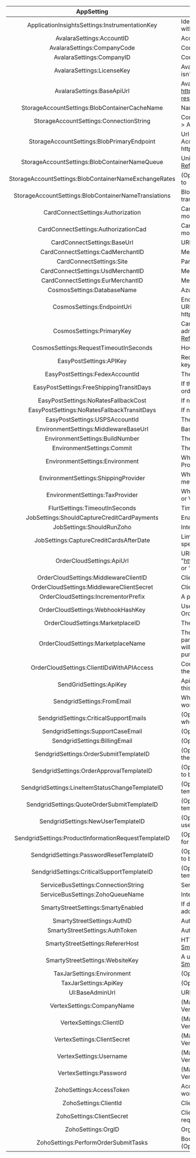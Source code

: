 ﻿|                      AppSetting                       | Description                                                                                                                                                                                                                 |
| :---------------------------------------------------: | --------------------------------------------------------------------------------------------------------------------------------------------------------------------------------------------------------------------------- |
|    ApplicationInsightsSettings:InstrumentationKey     | Identifies the resouce you want to associate your telemetry data with. [App Insights Overview](https://docs.microsoft.com/en-us/azure/azure-monitor/app/app-insights-overview)                                              |
|               AvalaraSettings:AccountID               | AccountId associated to Avalara account                                                                                                                                                                                     |
|              AvalaraSettings:CompanyCode              | Company name associated with Avalara                                                                                                                                                                                        |
|               AvalaraSettings:CompanyID               | ComapanyID associated with Avalara                                                                                                                                                                                          |
|              AvalaraSettings:LicenseKey               | Avalara License Key - Responses are mocked in Test and UAT if this isn't provided.                                                                                                                                          |
|              AvalaraSettings:BaseApiUrl               | Avalara Url to use based on environment (eg: https://rest.avatax.com/api/v2, https://sandbox-rest.avatax.com/api/v2)                                                                                                        |
|     StorageAccountSettings:BlobContainerCacheName     | Name of cache used with Azure blob storage                                                                                                                                                                                  |
|        StorageAccountSettings:ConnectionString        | Connection string for the storage account. Found in Storage Account > Access Keys                                                                                                                                           |
|      StorageAccountSettings:BlobPrimaryEndpoint       | Url for the blob storage that is hosted in Azure. Found in Storage Account > Endpoints > Primary endpoint. Format is https://{STORAGEACCOUNT_NAME}.blob.core.windows.net/                                                   |
|     StorageAccountSettings:BlobContainerNameQueue     | Unique name to signify queue within an account. [Microsoft Reference](https://docs.microsoft.com/en-us/rest/api/storageservices/naming-queues-and-metadata)                                                                 |
| StorageAccountSettings:BlobContainerNameExchangeRates | (Optional) Blob container that the exchange rates reside in defaults to                                                                                                                                                     |
| StorageAccountSettings:BlobContainerNameTranslations  | Blob container that translations reside in. By default only english translations are provide                                                                                                                                |
|           CardConnectSettings:Authorization           | CardConnect specific token for authorization - Responses are mocked in Test and UAT if this isn't provided.                                                                                                                 |
|         CardConnectSettings:AuthorizationCad          | CardConnect specific token for authorization (CAD) - Responses are mocked in Test and UAT if this isn't provided.                                                                                                           |
|              CardConnectSettings:BaseUrl              | URL used to connect to CardConnect (eg: cardconnect.com)                                                                                                                                                                    |
|           CardConnectSettings:CadMerchantID           | Merchant ID used for CAD, if applicable.                                                                                                                                                                                    |
|               CardConnectSettings:Site                | Partner level grouping. (eg: https://<site>.cardconnect.com), if applicable                                                                                                                                                 |
|           CardConnectSettings:UsdMerchantID           | Merchant ID used for USD                                                                                                                                                                                                    |
|           CardConnectSettings:EurMerchantID           | Merchant ID used for EUR                                                                                                                                                                                                    |
|              CosmosSettings:DatabaseName              | Azure database resource name                                                                                                                                                                                                |
|              CosmosSettings:EndpointUri               | Endpoint for your Cosmos instance. Can be found under Overview > URI. Is in the form https://{COSMOS_DB_ACCOUNT_NAME}.documents.azure.com:443/                                                                              |
|               CosmosSettings:PrimaryKey               | Can be found in Keys > Primary Key. Provides access to all the administrative resources for the database account [Microsoft Reference](https://docs.microsoft.com/en-us/azure/cosmos-db/secure-access-to-data#primary-keys) |
|        CosmosSettings:RequestTimeoutInSeconds         | How long before a request should be timed out                                                                                                                                                                               |
|                EasyPostSettings:APIKey                | Required on every request. Used to authenticate as basic user. API keys give full read/write access to your account                                                                                                         |
|                EasyPostSettings:FedexAccountId        | The FedEx carrier account identifier.                                                                                                         |
|       EasyPostSettings:FreeShippingTransitDays        | If the order has free shipping, this marks the transit days for the order                                                                                                                                                   |
|         EasyPostSettings:NoRatesFallbackCost          | If no shipping rates are returned, use this as a fallback cost                                                                                                                                                              |
|      EasyPostSettings:NoRatesFallbackTransitDays      | If no shipping rates are returned, use this as a fallback transit days                                                                                                                                                      |
|            EasyPostSettings:USPSAccountId             | The USPS carrier account identifier. (Not used at this time) |
|         EnvironmentSettings:MiddlewareBaseUrl         | Base URL to the middleware API                                                                                                                                                                                              |
|            EnvironmentSettings:BuildNumber            | The build number, automatically set during deploy                                                                                                                                                                           |
|              EnvironmentSettings:Commit               | The commit, automatically set during deploy                                                                                                                                                                                 |
|            EnvironmentSettings:Environment            | Which environment this config will be used in (Test, UAT, Production).                                                                                                                                                      |
|          EnvironmentSettings:ShippingProvider         | Which shipping service provider should be used for shipping methods and fees calculation (EasyPost only)                                                                                                                    |
|            EnvironmentSettings:TaxProvider            | Which tax service should be used for tax calculation (Avalara, Taxjar, or Vertex)                                                                                                                                           |
|            FlurlSettings:TimeoutInSeconds             | Timeout in seconds until Flurl (http client) will timeout                                                                                                                                                                   |
|     JobSettings:ShouldCaptureCreditCardPayments       | Enables payment capture job |
|              JobSettings:ShouldRunZoho                | Intended for Zoho integration (Not used at this time) |
|        JobSettings:CaptureCreditCardsAfterDate        | Limits the payment capture job to retrieve orders submitted after specific date |
|               OrderCloudSettings:ApiUrl               | URL to connect to OrderCloud (eg: "https://sandboxapi.ordercloud.io" "https://stagingapi.ordercloud.io", or "https://api.ordercloud.io")                                                                                    |
|         OrderCloudSettings:MiddlewareClientID         | ClientID used to interface with OrderCloud                                                                                                                                                                                  |
|       OrderCloudSettings:MiddlewareClientSecret       | Client Secret used to interface with OrderCloud                                                                                                                                                                             |
|         OrderCloudSettings:IncrementorPrefix          | A prefix used in all orderIDs to create a distinct incrementor                                                                                                                                                              |
|           OrderCloudSettings:WebhookHashKey           | Used to validate requests from webhooks are coming from OrderCloud                                                                                                                                                          |
|           OrderCloudSettings:MarketplaceID            | The ID of the Marketplace                                                                                                                                                                                                   |
|          OrderCloudSettings:MarketplaceName           | The Name of your Marketplace. If you're a marketplace owner that is participating in commerce then any orders placed for your products will display MarketplaceName as the company that the user is purchasing from         |
|      OrderCloudSettings:ClientIDsWithAPIAccess        | Comma-separated list of API Client IDs that will have API access to the middleware |
|                SendGridSettings:ApiKey                | Api Key given by SendGrid (Optional but emails won't work without this)                                                                                                                                                     |
|              SendgridSettings:FromEmail               | What account emails should be sent from (Optional but emails won't work without this)                                                                                                                                       |
|        SendgridSettings:CriticalSupportEmails         | (Optional) Comma delimited list of emails that should be contacted when critical failures occur that require manual intervention                                                                                           |
|           SendgridSettings:SupportCaseEmail           | (Optional) Email to send support cases to                                                                                                                                                                                   |
|             SendgridSettings:BillingEmail             | (Optional) Email to send for payment, billing, or refund queries                                                                                                                                                            |
|        SendgridSettings:OrderSubmitTemplateID         | (Optional) (Optional but required to send OrderSubmit emails) ID for the template to be used for OrderSubmit emails                                                                                                         |
|       SendgridSettings:OrderApprovalTemplateID        | (Optional but required to send OrderApproval emails) ID for template to be used for OrderApproval emails                                                                                                                    |
|    SendgridSettings:LineItemStatusChangeTemplateID    | (Optional but required to send LineItemStatusChange emails) ID for template to be used for LineItemStatusChange emails                                                                                                      |
|      SendgridSettings:QuoteOrderSubmitTemplateID      | (Optional but required to send QuoteOrderSubmit emails) ID for template to be used for QuoteOrderSubmit emails                                                                                                              |
|          SendgridSettings:NewUserTemplateID           | (Optional but required to send NewUser emails) ID for template to be used for NewUser emails                                                                                                                                |
| SendgridSettings:ProductInformationRequestTemplateID  | (Optional but required to send ProductInformationRequest emails) ID for template to be used for ProductInformationRequest emails                                                                                            |
|       SendgridSettings:PasswordResetTemplateID        | (Optional but required to send PasswordReset emails) ID for template to be used for PasswordReset emails                                                                                                                    |
|      SendgridSettings:CriticalSupportTemplateID       | (Optional) but required to send CriticalSupport emails) ID for template to be used for CriticalSupport emails                                                                                                               |
|          ServiceBusSettings:ConnectionString          | Service bus client connection string |
|            ServiceBusSettings:ZohoQueueName           | Intended for Zoho integration (Not used at this time) |
|          SmartyStreetSettings:SmartyEnabled           | If disabled, the Smarty address validation will not be triggered for US addresses. |
|              SmartyStreetSettings:AuthID              | Authentication ID used to connect with SmartyStreet |
|            SmartyStreetSettings:AuthToken             | Authorization token used to connect with SmartyStreet |
|           SmartyStreetSettings:RefererHost            | HTTP Header to a hostname/IP address listed with the Website Key [SmartyStreet Docs](https://smartystreets.com/docs/cloud/authentication) |
|            SmartyStreetSettings:WebsiteKey            | A unique key that can be associated with one or more hostnames. [SmartyStreet Docs](https://smartystreets.com/docs/cloud/authentication) |
|               TaxJarSettings:Environment              | (Optional) The TaxJar environment, "Sandbox" or "Production" |
|                 TaxJarSettings:ApiKey                 | (Optional) The TaxJar API key |
|                    UI:BaseAdminUrl                    | URL to the admin app used                                                                                                                                                                                                   |
|               VertexSettings:CompanyName              | (Mandatory when EnvironmentSettings:TaxProvider is Vertex) The Vertex company name |
|                VertexSettings:ClientID                | (Mandatory when EnvironmentSettings:TaxProvider is Vertex) The Vertex client id |
|              VertexSettings:ClientSecret              | (Mandatory when EnvironmentSettings:TaxProvider is Vertex) The Vertex client secret |
|                VertexSettings:Username                | (Mandatory when EnvironmentSettings:TaxProvider is Vertex) The Vertex username |
|                VertexSettings:Password                | (Mandatory when EnvironmentSettings:TaxProvider is Vertex) The Vertex password |
|               ZohoSettings:AccessToken                | AccessToken used with Zoho (Optional but required for Zoho to work)                                                                                                                                                         |
|                 ZohoSettings:ClientId                 | ClientID used with Zoho (Optional but required for Zoho to work)                                                                                                                                                            |
|               ZohoSettings:ClientSecret               | ClientSecret used with Zoho and specified ClientID (Optional but required for Zoho to work)                                                                                                                                 |
|                  ZohoSettings:OrgID                   | OrgID used with Zoho (Optional but required for Zoho to work)                                                                                                                                                               |
|         ZohoSettings:PerformOrderSubmitTasks          | Boolean that decides if order submit tasks should go through Zoho (Optional but required for Zoho to work)                                                                                                                  |
